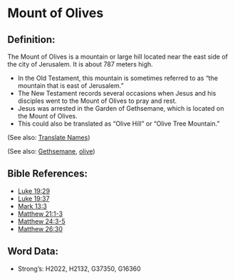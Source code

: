 # Mount of Olives

## Definition:

The Mount of Olives is a mountain or large hill located near the east side of the city of Jerusalem. It is about 787 meters high.

* In the Old Testament, this mountain is sometimes referred to as “the mountain that is east of Jerusalem.”
* The New Testament records several occasions when Jesus and his disciples went to the Mount of Olives to pray and rest.
* Jesus was arrested in the Garden of Gethsemane, which is located on the Mount of Olives.
* This could also be translated as “Olive Hill” or “Olive Tree Mountain.”

(See also: [Translate Names](rc://en/ta/man/translate/translate-names))

(See also: [Gethsemane](../names/gethsemane.md), [olive](../other/olive.md))

## Bible References:

* [Luke 19:29](rc://en/tn/help/luk/19/29)
* [Luke 19:37](rc://en/tn/help/luk/19/37)
* [Mark 13:3](rc://en/tn/help/mrk/13/03)
* [Matthew 21:1-3](rc://en/tn/help/mat/21/01)
* [Matthew 24:3-5](rc://en/tn/help/mat/24/03)
* [Matthew 26:30](rc://en/tn/help/mat/26/30)

## Word Data:

* Strong’s: H2022, H2132, G37350, G16360
